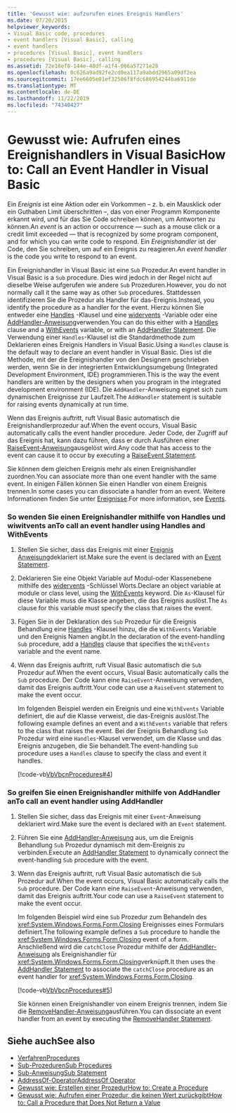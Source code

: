 ```yaml
---
title: 'Gewusst wie: aufzurufen eines Ereignis Handlers'
ms.date: 07/20/2015
helpviewer_keywords:
- Visual Basic code, procedures
- event handlers [Visual Basic], calling
- event handlers
- procedures [Visual Basic], event handlers
- procedures [Visual Basic], calling
ms.assetid: 72e18ef8-144e-40df-a1f4-066a57271e28
ms.openlocfilehash: 0c626a9ad92fe2cd0ea117a9abdd2965a09df2ea
ms.sourcegitcommit: 17ee6605e01ef32506f8fdc686954244ba6911de
ms.translationtype: MT
ms.contentlocale: de-DE
ms.lasthandoff: 11/22/2019
ms.locfileid: "74340427"
---
```

# <a name="how-to-call-an-event-handler-in-visual-basic"></a><span data-ttu-id="f3471-102">Gewusst wie: Aufrufen eines Ereignishandlers in Visual Basic</span><span class="sxs-lookup"><span data-stu-id="f3471-102">How to: Call an Event Handler in Visual Basic</span></span>

<span data-ttu-id="f3471-103">Ein *Ereignis* ist eine Aktion oder ein Vorkommen – z. b. ein Mausklick oder ein Guthaben Limit überschritten –, das von einer Programm Komponente erkannt wird, und für das Sie Code schreiben können, um Antworten zu können.</span><span class="sxs-lookup"><span data-stu-id="f3471-103">An *event* is an action or occurrence — such as a mouse click or a credit limit exceeded — that is recognized by some program component, and for which you can write code to respond.</span></span> <span data-ttu-id="f3471-104">Ein *Ereignishandler* ist der Code, den Sie schreiben, um auf ein Ereignis zu reagieren.</span><span class="sxs-lookup"><span data-stu-id="f3471-104">An *event handler* is the code you write to respond to an event.</span></span>

 <span data-ttu-id="f3471-105">Ein Ereignishandler in Visual Basic ist eine `Sub` Prozedur.</span><span class="sxs-lookup"><span data-stu-id="f3471-105">An event handler in Visual Basic is a `Sub` procedure.</span></span> <span data-ttu-id="f3471-106">Dies wird jedoch in der Regel nicht auf dieselbe Weise aufgerufen wie andere `Sub` Prozeduren.</span><span class="sxs-lookup"><span data-stu-id="f3471-106">However, you do not normally call it the same way as other `Sub` procedures.</span></span> <span data-ttu-id="f3471-107">Stattdessen identifizieren Sie die Prozedur als Handler für das-Ereignis.</span><span class="sxs-lookup"><span data-stu-id="f3471-107">Instead, you identify the procedure as a handler for the event.</span></span> <span data-ttu-id="f3471-108">Hierzu können Sie entweder eine [Handles](../../../language-reference/statements/handles-clause.md) -Klausel und eine [widervents](../../../language-reference/modifiers/withevents.md) -Variable oder eine [AddHandler-Anweisung](../../../language-reference/statements/addhandler-statement.md)verwenden.</span><span class="sxs-lookup"><span data-stu-id="f3471-108">You can do this either with a [Handles](../../../language-reference/statements/handles-clause.md) clause and a [WithEvents](../../../language-reference/modifiers/withevents.md) variable, or with an [AddHandler Statement](../../../language-reference/statements/addhandler-statement.md).</span></span> <span data-ttu-id="f3471-109">Die Verwendung einer `Handles`-Klausel ist die Standardmethode zum Deklarieren eines Ereignis Handlers in Visual Basic.</span><span class="sxs-lookup"><span data-stu-id="f3471-109">Using a `Handles` clause is the default way to declare an event handler in Visual Basic.</span></span> <span data-ttu-id="f3471-110">Dies ist die Methode, mit der die Ereignishandler von den Designern geschrieben werden, wenn Sie in der integrierten Entwicklungsumgebung (Integrated Development Environment, IDE) programmieren.</span><span class="sxs-lookup"><span data-stu-id="f3471-110">This is the way the event handlers are written by the designers when you program in the integrated development environment (IDE).</span></span> <span data-ttu-id="f3471-111">Die `AddHandler`-Anweisung eignet sich zum dynamischen Ereignisse zur Laufzeit.</span><span class="sxs-lookup"><span data-stu-id="f3471-111">The `AddHandler` statement is suitable for raising events dynamically at run time.</span></span>

 <span data-ttu-id="f3471-112">Wenn das Ereignis auftritt, ruft Visual Basic automatisch die Ereignishandlerprozedur auf.</span><span class="sxs-lookup"><span data-stu-id="f3471-112">When the event occurs, Visual Basic automatically calls the event handler procedure.</span></span> <span data-ttu-id="f3471-113">Jeder Code, der Zugriff auf das Ereignis hat, kann dazu führen, dass er durch Ausführen einer [RaiseEvent-Anweisung](../../../language-reference/statements/raiseevent-statement.md)ausgelöst wird.</span><span class="sxs-lookup"><span data-stu-id="f3471-113">Any code that has access to the event can cause it to occur by executing a [RaiseEvent Statement](../../../language-reference/statements/raiseevent-statement.md).</span></span>

 <span data-ttu-id="f3471-114">Sie können dem gleichen Ereignis mehr als einen Ereignishandler zuordnen.</span><span class="sxs-lookup"><span data-stu-id="f3471-114">You can associate more than one event handler with the same event.</span></span> <span data-ttu-id="f3471-115">In einigen Fällen können Sie einen Handler von einem Ereignis trennen.</span><span class="sxs-lookup"><span data-stu-id="f3471-115">In some cases you can dissociate a handler from an event.</span></span> <span data-ttu-id="f3471-116">Weitere Informationen finden Sie unter [Ereignisse](../events/index.md).</span><span class="sxs-lookup"><span data-stu-id="f3471-116">For more information, see [Events](../events/index.md).</span></span>

### <a name="to-call-an-event-handler-using-handles-and-withevents"></a><span data-ttu-id="f3471-117">So wenden Sie einen Ereignishandler mithilfe von Handles und wiwitvents an</span><span class="sxs-lookup"><span data-stu-id="f3471-117">To call an event handler using Handles and WithEvents</span></span>

1. <span data-ttu-id="f3471-118">Stellen Sie sicher, dass das Ereignis mit einer [Ereignis Anweisung](../../../language-reference/statements/event-statement.md)deklariert ist.</span><span class="sxs-lookup"><span data-stu-id="f3471-118">Make sure the event is declared with an [Event Statement](../../../language-reference/statements/event-statement.md).</span></span>

2. <span data-ttu-id="f3471-119">Deklarieren Sie eine Objekt Variable auf Modul-oder Klassenebene mithilfe des [widervents](../../../language-reference/modifiers/withevents.md) -Schlüssel Worts.</span><span class="sxs-lookup"><span data-stu-id="f3471-119">Declare an object variable at module or class level, using the [WithEvents](../../../language-reference/modifiers/withevents.md) keyword.</span></span> <span data-ttu-id="f3471-120">Die `As`-Klausel für diese Variable muss die Klasse angeben, die das Ereignis auslöst.</span><span class="sxs-lookup"><span data-stu-id="f3471-120">The `As` clause for this variable must specify the class that raises the event.</span></span>

3. <span data-ttu-id="f3471-121">Fügen Sie in der Deklaration des `Sub` Prozedur für die Ereignis Behandlung eine [Handles](../../../language-reference/statements/handles-clause.md) -Klausel hinzu, die die `WithEvents` Variable und den Ereignis Namen angibt.</span><span class="sxs-lookup"><span data-stu-id="f3471-121">In the declaration of the event-handling `Sub` procedure, add a [Handles](../../../language-reference/statements/handles-clause.md) clause that specifies the `WithEvents` variable and the event name.</span></span>

4. <span data-ttu-id="f3471-122">Wenn das Ereignis auftritt, ruft Visual Basic automatisch die `Sub` Prozedur auf.</span><span class="sxs-lookup"><span data-stu-id="f3471-122">When the event occurs, Visual Basic automatically calls the `Sub` procedure.</span></span> <span data-ttu-id="f3471-123">Der Code kann eine `RaiseEvent`-Anweisung verwenden, damit das Ereignis auftritt.</span><span class="sxs-lookup"><span data-stu-id="f3471-123">Your code can use a `RaiseEvent` statement to make the event occur.</span></span>

     <span data-ttu-id="f3471-124">Im folgenden Beispiel werden ein Ereignis und eine `WithEvents` Variable definiert, die auf die Klasse verweist, die das-Ereignis auslöst.</span><span class="sxs-lookup"><span data-stu-id="f3471-124">The following example defines an event and a `WithEvents` variable that refers to the class that raises the event.</span></span> <span data-ttu-id="f3471-125">Bei der Ereignis Behandlung `Sub` Prozedur wird eine `Handles`-Klausel verwendet, um die Klasse und das Ereignis anzugeben, die Sie behandelt.</span><span class="sxs-lookup"><span data-stu-id="f3471-125">The event-handling `Sub` procedure uses a `Handles` clause to specify the class and event it handles.</span></span>

     [!code-vb[VbVbcnProcedures#4](~/samples/snippets/visualbasic/VS_Snippets_VBCSharp/VbVbcnProcedures/VB/Class1.vb#4)]

### <a name="to-call-an-event-handler-using-addhandler"></a><span data-ttu-id="f3471-126">So greifen Sie einen Ereignishandler mithilfe von AddHandler an</span><span class="sxs-lookup"><span data-stu-id="f3471-126">To call an event handler using AddHandler</span></span>

1. <span data-ttu-id="f3471-127">Stellen Sie sicher, dass das Ereignis mit einer `Event`-Anweisung deklariert wird.</span><span class="sxs-lookup"><span data-stu-id="f3471-127">Make sure the event is declared with an `Event` statement.</span></span>

2. <span data-ttu-id="f3471-128">Führen Sie eine [AddHandler-Anweisung](../../../language-reference/statements/addhandler-statement.md) aus, um die Ereignis Behandlung `Sub` Prozedur dynamisch mit dem-Ereignis zu verbinden.</span><span class="sxs-lookup"><span data-stu-id="f3471-128">Execute an [AddHandler Statement](../../../language-reference/statements/addhandler-statement.md) to dynamically connect the event-handling `Sub` procedure with the event.</span></span>

3. <span data-ttu-id="f3471-129">Wenn das Ereignis auftritt, ruft Visual Basic automatisch die `Sub` Prozedur auf.</span><span class="sxs-lookup"><span data-stu-id="f3471-129">When the event occurs, Visual Basic automatically calls the `Sub` procedure.</span></span> <span data-ttu-id="f3471-130">Der Code kann eine `RaiseEvent`-Anweisung verwenden, damit das Ereignis auftritt.</span><span class="sxs-lookup"><span data-stu-id="f3471-130">Your code can use a `RaiseEvent` statement to make the event occur.</span></span>

     <span data-ttu-id="f3471-131">Im folgenden Beispiel wird eine `Sub` Prozedur zum Behandeln des <xref:System.Windows.Forms.Form.Closing> Ereignisses eines Formulars definiert.</span><span class="sxs-lookup"><span data-stu-id="f3471-131">The following example defines a `Sub` procedure to handle the <xref:System.Windows.Forms.Form.Closing> event of a form.</span></span> <span data-ttu-id="f3471-132">Anschließend wird die `catchClose` Prozedur mithilfe der [AddHandler-Anweisung](../../../language-reference/statements/addhandler-statement.md) als Ereignishandler für <xref:System.Windows.Forms.Form.Closing>verknüpft.</span><span class="sxs-lookup"><span data-stu-id="f3471-132">It then uses the [AddHandler Statement](../../../language-reference/statements/addhandler-statement.md) to associate the `catchClose` procedure as an event handler for <xref:System.Windows.Forms.Form.Closing>.</span></span>

     [!code-vb[VbVbcnProcedures#5](~/samples/snippets/visualbasic/VS_Snippets_VBCSharp/VbVbcnProcedures/VB/Class1.vb#5)]

     <span data-ttu-id="f3471-133">Sie können einen Ereignishandler von einem Ereignis trennen, indem Sie die [RemoveHandler-Anweisung](../../../language-reference/statements/removehandler-statement.md)ausführen.</span><span class="sxs-lookup"><span data-stu-id="f3471-133">You can dissociate an event handler from an event by executing the [RemoveHandler Statement](../../../language-reference/statements/removehandler-statement.md).</span></span>

## <a name="see-also"></a><span data-ttu-id="f3471-134">Siehe auch</span><span class="sxs-lookup"><span data-stu-id="f3471-134">See also</span></span>

- [<span data-ttu-id="f3471-135">Verfahren</span><span class="sxs-lookup"><span data-stu-id="f3471-135">Procedures</span></span>](index.md)
- [<span data-ttu-id="f3471-136">Sub-Prozeduren</span><span class="sxs-lookup"><span data-stu-id="f3471-136">Sub Procedures</span></span>](sub-procedures.md)
- [<span data-ttu-id="f3471-137">Sub-Anweisung</span><span class="sxs-lookup"><span data-stu-id="f3471-137">Sub Statement</span></span>](../../../language-reference/statements/sub-statement.md)
- [<span data-ttu-id="f3471-138">AddressOf-Operator</span><span class="sxs-lookup"><span data-stu-id="f3471-138">AddressOf Operator</span></span>](../../../language-reference/operators/addressof-operator.md)
- [<span data-ttu-id="f3471-139">Gewusst wie: Erstellen einer Prozedur</span><span class="sxs-lookup"><span data-stu-id="f3471-139">How to: Create a Procedure</span></span>](how-to-create-a-procedure.md)
- [<span data-ttu-id="f3471-140">Gewusst wie: Aufrufen einer Prozedur, die keinen Wert zurückgibt</span><span class="sxs-lookup"><span data-stu-id="f3471-140">How to: Call a Procedure that Does Not Return a Value</span></span>](how-to-call-a-procedure-that-does-not-return-a-value.md)
